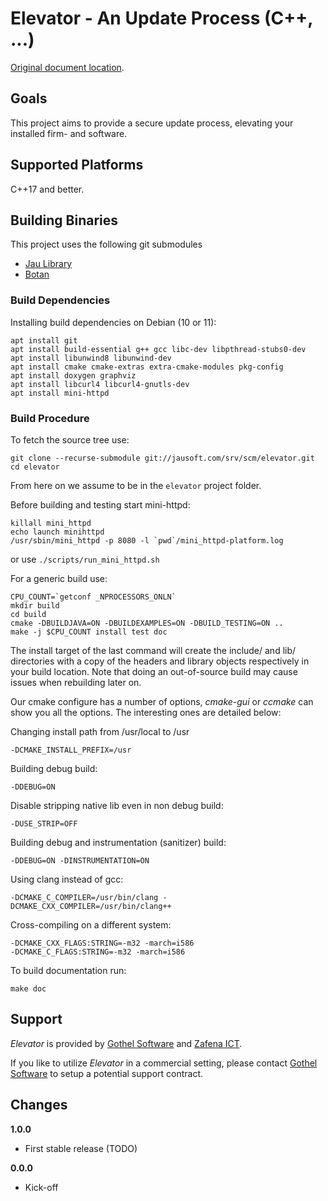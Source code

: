 # Elevator - An Update Process (C++, ...)

[Original document location](https://jausoft.com/cgit/elevator.git/about/).

## Goals
This project aims to provide a secure update process, 
elevating your installed firm- and software.

## Supported Platforms

C++17 and better.

## Building Binaries

This project uses the following git submodules
- [Jau Library](https://jausoft.com/cgit/jaulib.git/about/)
- [Botan](https://github.com/randombit/botan.git)

### Build Dependencies

Installing build dependencies on Debian (10 or 11):
~~~~~~~~~~~~~~~~~~~~~~~~~~~~~~~~~~~~~~~~~~~~~~~~~~~~~~~~~~~~~~~~~~{.sh}
apt install git
apt install build-essential g++ gcc libc-dev libpthread-stubs0-dev 
apt install libunwind8 libunwind-dev
apt install cmake cmake-extras extra-cmake-modules pkg-config
apt install doxygen graphviz
apt install libcurl4 libcurl4-gnutls-dev
apt install mini-httpd
~~~~~~~~~~~~~~~~~~~~~~~~~~~~~~~~~~~~~~~~~~~~~~~~~~~~~~~~~~~~~~~~~~

### Build Procedure

To fetch the source tree use:
~~~~~~~~~~~~~~~~~~~~~~~~~~~~~~~~~~~~~~~~~~~~~~~~~~~~~~~~~~~~~{.sh}
git clone --recurse-submodule git://jausoft.com/srv/scm/elevator.git
cd elevator
~~~~~~~~~~~~~~~~~~~~~~~~~~~~~~~~~~~~~~~~~~~~~~~~~~~~~~~~~~~~~

From here on we assume to be in the `elevator` project folder.

Before building and testing start mini-httpd:
~~~~~~~~~~~~~~~~~~~~~~~~~~~~~~~~~~~~~~~~~~~~~~~~~~~~~~~~~~~~~{.sh}
killall mini_httpd
echo launch minihttpd
/usr/sbin/mini_httpd -p 8080 -l `pwd`/mini_httpd-platform.log
~~~~~~~~~~~~~~~~~~~~~~~~~~~~~~~~~~~~~~~~~~~~~~~~~~~~~~~~~~~~~
or use `./scripts/run_mini_httpd.sh`

For a generic build use:
~~~~~~~~~~~~~~~~~~~~~~~~~~~~~~~~~~~~~~~~~~~~~~~~~~~~~~~~~~~~~{.sh}
CPU_COUNT=`getconf _NPROCESSORS_ONLN`
mkdir build
cd build
cmake -DBUILDJAVA=ON -DBUILDEXAMPLES=ON -DBUILD_TESTING=ON ..
make -j $CPU_COUNT install test doc
~~~~~~~~~~~~~~~~~~~~~~~~~~~~~~~~~~~~~~~~~~~~~~~~~~~~~~~~~~~~~

The install target of the last command will create the include/ and lib/ directories with a copy of
the headers and library objects respectively in your build location. Note that
doing an out-of-source build may cause issues when rebuilding later on.

Our cmake configure has a number of options, *cmake-gui* or *ccmake* can show
you all the options. The interesting ones are detailed below:

Changing install path from /usr/local to /usr
~~~~~~~~~~~~~
-DCMAKE_INSTALL_PREFIX=/usr
~~~~~~~~~~~~~
Building debug build:
~~~~~~~~~~~~~
-DDEBUG=ON
~~~~~~~~~~~~~
Disable stripping native lib even in non debug build:
~~~~~~~~~~~~~
-DUSE_STRIP=OFF
~~~~~~~~~~~~~
Building debug and instrumentation (sanitizer) build:
~~~~~~~~~~~~~
-DDEBUG=ON -DINSTRUMENTATION=ON
~~~~~~~~~~~~~
Using clang instead of gcc:
~~~~~~~~~~~~~
-DCMAKE_C_COMPILER=/usr/bin/clang -DCMAKE_CXX_COMPILER=/usr/bin/clang++
~~~~~~~~~~~~~
Cross-compiling on a different system:
~~~~~~~~~~~~~
-DCMAKE_CXX_FLAGS:STRING=-m32 -march=i586
-DCMAKE_C_FLAGS:STRING=-m32 -march=i586
~~~~~~~~~~~~~
To build documentation run: 
~~~~~~~~~~~~~
make doc
~~~~~~~~~~~~~


## Support

*Elevator* is provided by [Gothel Software](https://jausoft.com/) and [Zafena ICT](https://ict.zafena.se).

If you like to utilize *Elevator* in a commercial setting, 
please contact [Gothel Software](https://jausoft.com/) to setup a potential support contract.


## Changes

**1.0.0**

* First stable release (TODO)

**0.0.0**

* Kick-off

